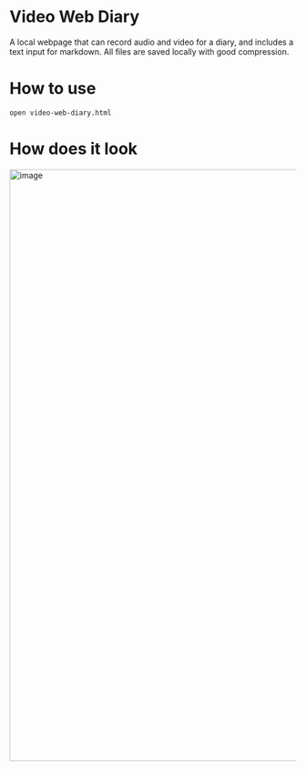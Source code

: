 # Video Web Diary

A local webpage that can record audio and video for a diary, and includes a text input for markdown. All files are saved locally with good compression.

# How to use

`open video-web-diary.html`

# How does it look

<img width="1039" alt="image" src="https://github.com/user-attachments/assets/01a1de79-2d5f-4e7b-b4ff-abd587ebb85f">
